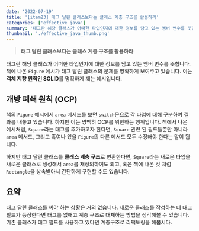 ```yaml
---
date: '2022-07-19'
title: '[item23] 태그 달린 클래스보다는 클래스 계층 구조를 활용하라'
categories: ['effective_java']
summary: '태그란 해당 클래스가 어떠한 타입인지에 대한 정보를 담고 있는 멤버 변수를 뜻합니다. 책에 나온 `Figure` 예시가 태그 달린 클래스의 문제를 명확하게 보여주고 있습니다.'
thumbnail: './effective_java_thumb.png'
---
```


> **태그 달린 클래스보다는 클래스 계층 구조를 활용하라**

태그란 해당 클래스가 어떠한 타입인지에 대한 정보를 담고 있는 멤버 변수를 뜻합니다. 책에 나온 `Figure` 예시가 태그 달린 클래스의 문제를 명확하게 보여주고 있습니다. 이는 **객체 지향 원칙인 SOLID**를 명확하게 깨는 예시입니다.

## 개방 폐쇄 원칙 (OCP)
책의 `Figure` 예시에서 `area` 메서드를 보면 `switch`문으로 각 타입에 대해 구분하여 결과를 내놓고 있습니다. 하지만 이는 명백히 OCP를 위반하는 행위입니다. 책에서 나온 예시처럼, `Square`라는 태그를 추가하고자 한다면, `Square` 관련 된 필드들뿐만 아니라 `area` 메서드, 그리고 혹여나 있을 `Figure`의 다른 메서드 모두 수정해야 한다는 말이 됩니다.

하지만 태그 달린 클래스를 **클래스 계층 구조**로 변환한다면, `Square`라는 새로운 타입을 새로운 클래스로 생성해서 `area`를 재정의하여도 되고, 혹은 책에 나온 것 처럼 `Rectangle`을 상속받아서 간단하게 구현할 수도 있습니다.

## 요약
태그 달린 클래스를 써야 하는 상황은 거의 없습니다. 새로운 클래스를 작성하는 데 태그 필드가 등장한다면 태그를 없애고 계층 구조로 대체하는 방법을 생각해볼 수 있습니다. 기존 클래스가 태그 필드를 사용하고 있다면 계층구조로 리팩토링을 해봅시다.